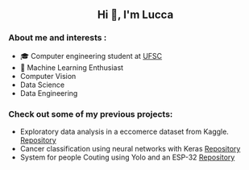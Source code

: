 <h2 align="center"> Hi 👋, I'm Lucca 

###  About me and interests : 

- 🎓 Computer engineering student at [UFSC](https://en.ufsc.br)
- 🤖 Machine Learning Enthusiast
- Computer Vision
- Data Science
- Data Engineering

### Check out some of my previous projects:

- Exploratory data analysis in a eccomerce dataset from Kaggle. [Repository](glowing-rotary-phone)
- Cancer classification using neural networks with Keras [Repository](/cancer_analysis)
- System for people Couting using Yolo and an ESP-32 [Repository](/trab_ubiquos)
